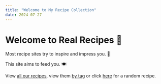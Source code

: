 ```yaml
---
title: "Welcome to My Recipe Collection"
date: 2024-07-27
---
```


# Welcome to Real Recipes 🍴

Most recipe sites try to inspire and impress you. 🌟

This site aims to feed you. 🍽️

View [all our recipes](recipes), view them [by tag](tags) or click [here](random) for a random recipe.

